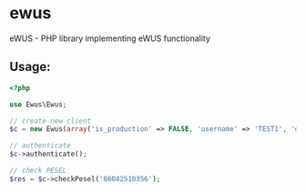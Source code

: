 ewus
====

eWUS - PHP library implementing eWUS functionality

Usage:
-----

```php
<?php

use Ewus\Ewus;

// create new client
$c = new Ewus(array('is_production' => FALSE, 'username' => 'TEST1', 'domain' => 15));

// authenticate
$c->authenticate();

// check PESEL
$res = $c->checkPesel('86042510356');
```